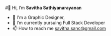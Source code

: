 #👋 Hi, I’m **Savitha Sathiyanarayanan**
- 👀 I'm a Graphic Designer,
- 🌱 I’m currently pursuing Full Stack Developer
- 📫 How to reach me savitha.sanc@gmail.com

